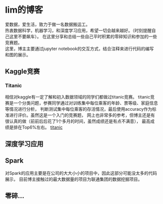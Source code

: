 # lim的博客

爱数据，爱生活，致力于做一名数据搬运工。  
热衷数据科学，机器学习，和深度学习应用，希望一切会越来越好。（时刻提醒自己这里不要飙车）。
在这里分享和总结一些自己平时积累的零碎知识和参加的一些竞赛题。  
这里，博主主要通过jupyter notebook的交互方式，结合注释来进行代码的编写和图的展示。

## Kaggle竞赛
### Titanic
相信对kaggle有一定了解和初入数据领域的同学们都做过titanic竞赛。
titanic竞赛是一个分类问题，参赛同学通过对训练集中每位乘客的年龄、票等级、家庭信息等情况进行分析，
判断测试集中每位乘客的存活情况，最后使用accuracy作为标准进行评价。虽然这是一个入门的竞赛题，
网上也非常多的参考，但博主还是有很认真的做（前前后后花了1个多月的时间，虽然成绩还是有点不满意），
最高成绩是排在Top6%左右。
[titanic](https://github.com/nanyoullm/kaggle_titanic)

## 深度学习应用

## Spark
对Spark的应用主要是在公司的大大小小的项目中，因此这部分可能没太多的代码展示，
目前博主接触过的最大数据量的项目为联通集团的数据挖掘项目。

## 零碎...
